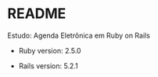 # README

Estudo: Agenda Eletrônica em Ruby on Rails

* Ruby version: 2.5.0

* Rails version: 5.2.1
